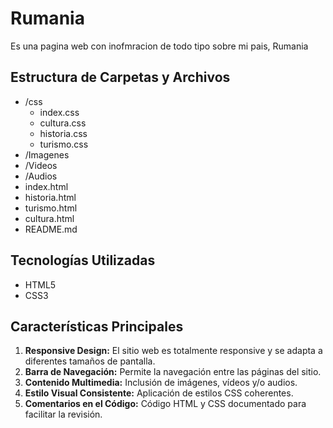 # Rumania

Es una pagina web con inofmracion de todo tipo sobre mi pais, Rumania

## Estructura de Carpetas y Archivos

- /css
    - index.css
    - cultura.css
    - historia.css
    - turismo.css
- /Imagenes
- /Videos
- /Audios
- index.html
- historia.html
- turismo.html
- cultura.html
- README.md

## Tecnologías Utilizadas

- HTML5
- CSS3

## Características Principales

1. **Responsive Design:** El sitio web es totalmente responsive y se adapta a diferentes tamaños de pantalla.
2. **Barra de Navegación:** Permite la navegación entre las páginas del sitio.
3. **Contenido Multimedia:** Inclusión de imágenes, vídeos y/o audios.
4. **Estilo Visual Consistente:** Aplicación de estilos CSS coherentes.
5. **Comentarios en el Código:** Código HTML y CSS documentado para facilitar la revisión.
